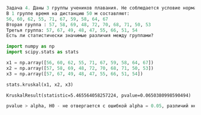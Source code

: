```python
Задача 4. Даны 3 группы учеников плавания. Не соблюдается условие нормальности.
В 1 группе время на дистанцию 50 м составляют:
56, 60, 62, 55, 71, 67, 59, 58, 64, 67
Вторая группа : 57, 58, 69, 48, 72, 70, 68, 71, 50, 53
Третья группа: 57, 67, 49, 48, 47, 55, 66, 51, 54
Есть ли статистически значимые различия между группами?
```


```python
import numpy as np
import scipy.stats as stats
```


```python
x1 = np.array([56, 60, 62, 55, 71, 67, 59, 58, 64, 67])
x2 = np.array([57, 58, 69, 48, 72, 70, 68, 71, 50, 53])
x3 = np.array([57, 67, 49, 48, 47, 55, 66, 51, 54])

stats.kruskal(x1, x2, x3)
```




    KruskalResult(statistic=5.465564058257224, pvalue=0.0650380998590494)




```python
pvalue > alpha, H0 - не отвергается с ошибкой alpha = 0.05, различий нет, группы статистически равны
```
